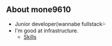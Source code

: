 ## About mone9610
- Junior developer(wannabe fullstack💦 
- I'm good at infrastructure.
    - [Skills](./docs/SKILLS.md)

